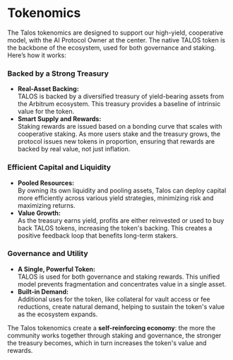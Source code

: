 # Tokenomics

The Talos tokenomics are designed to support our high-yield, cooperative model, with the AI Protocol Owner at the center. The native TALOS token is the backbone of the ecosystem, used for both governance and staking. Here’s how it works:

### Backed by a Strong Treasury

* **Real-Asset Backing:**\
  TALOS is backed by a diversified treasury of yield-bearing assets from the Arbitrum ecosystem. This treasury provides a baseline of intrinsic value for the token.
* **Smart Supply and Rewards:**\
  Staking rewards are issued based on a bonding curve that scales with cooperative staking. As more users stake and the treasury grows, the protocol issues new tokens in proportion, ensuring that rewards are backed by real value, not just inflation.

### Efficient Capital and Liquidity

* **Pooled Resources:**\
  By owning its own liquidity and pooling assets, Talos can deploy capital more efficiently across various yield strategies, minimizing risk and maximizing returns.
* **Value Growth:**\
  As the treasury earns yield, profits are either reinvested or used to buy back TALOS tokens, increasing the token's backing. This creates a positive feedback loop that benefits long-term stakers.

### Governance and Utility

* **A Single, Powerful Token:**\
  TALOS is used for both governance and staking rewards. This unified model prevents fragmentation and concentrates value in a single asset.
* **Built-in Demand:**\
  Additional uses for the token, like collateral for vault access or fee reductions, create natural demand, helping to sustain the token's value as the ecosystem expands.

The Talos tokenomics create a **self-reinforcing economy**: the more the community works together through staking and governance, the stronger the treasury becomes, which in turn increases the token's value and rewards.
